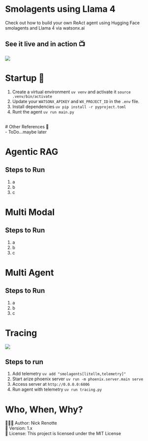 # Smolagents using Llama 4
Check out how to build your own ReAct agent using Hugging Face smolagents and Llama 4 via watsonx.ai

## See it live and in action 📺
<img src="https://i.imgur.com/QMeKC8F.gif"/>

# Startup 🚀
1. Create a virtual environment `uv venv` and activate it `source .venv/bin/activate`
2. Update your `WATSONX_APIKEY` and `WX_PROJECT_ID` in the `.env` file.
3. Install dependencies `uv pip install -r pyproject.toml`
4. Runt the agent `uv run main.py`

</br>
# Other References 🔗 </br>
- ToDo...maybe later

# Agentic RAG

## Steps to Run
1. a
2. b
3. c

# Multi Modal

## Steps to Run
1. a
2. b
3. c

# Multi Agent

## Steps to Run
1. a
2. b
3. c

# Tracing 
<img src="https://i.imgur.com/YasWC80.gif"/>

## Steps to run 
1. Add telemetry `uv add "smolagents[litellm,telemetry]"`
2. Start arize phoenix server `uv run -m phoenix.server.main serve`
3. Access server at `http://0.0.0.0:6006`
4. Run agent with telemetry `uv run tracing.py`

# Who, When, Why?

👨🏾‍💻 Author: Nick Renotte <br />
📅 Version: 1.x<br />
📜 License: This project is licensed under the MIT License </br>
